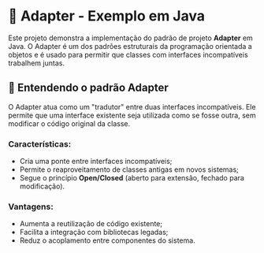# 🔌 Adapter - Exemplo em Java

Este projeto demonstra a implementação do padrão de projeto **Adapter** em Java. O Adapter é um dos padrões estruturais da programação orientada a objetos e é usado para permitir que classes com interfaces incompatíveis trabalhem juntas.

## 🧠 Entendendo o padrão Adapter

O Adapter atua como um "tradutor" entre duas interfaces incompatíveis. Ele permite que uma interface existente seja utilizada como se fosse outra, sem modificar o código original da classe.

### Características:
- Cria uma ponte entre interfaces incompatíveis;
- Permite o reaproveitamento de classes antigas em novos sistemas;
- Segue o princípio **Open/Closed** (aberto para extensão, fechado para modificação).

### Vantagens:
- Aumenta a reutilização de código existente;
- Facilita a integração com bibliotecas legadas;
- Reduz o acoplamento entre componentes do sistema.